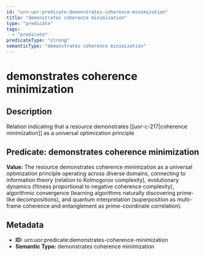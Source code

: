 ```yaml
---
id: "urn:uor:predicate:demonstrates-coherence-minimization"
title: "demonstrates coherence minimization"
type: "predicate"
tags:
  - "predicate"
predicateType: "strong"
semanticType: "demonstrates coherence minimization"
---
```


# demonstrates coherence minimization

## Description

Relation indicating that a resource demonstrates [[uor-c-217|coherence minimization]] as a universal optimization principle

## Predicate: demonstrates coherence minimization

**Value:** The resource demonstrates coherence minimization as a universal optimization principle operating across diverse domains, connecting to information theory (relation to Kolmogorov complexity), evolutionary dynamics (fitness proportional to negative coherence complexity), algorithmic convergence (learning algorithms naturally discovering prime-like decompositions), and quantum interpretation (superposition as multi-frame coherence and entanglement as prime-coordinate correlation).

## Metadata

- **ID:** urn:uor:predicate:demonstrates-coherence-minimization
- **Semantic Type:** demonstrates coherence minimization

